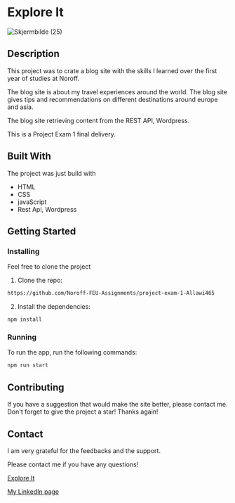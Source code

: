 # Explore It
![Skjermbilde (25)](https://user-images.githubusercontent.com/91701833/171228903-70573d41-22c4-4b96-873e-8997521c1cf3.png)

## Description

This project was to crate a blog site with the skills I learned over the first year of studies at Noroff.

The blog site is about my travel experiences around the world. The blog site gives tips and recommendations on different 
destinations around europe and asia. 

The blog site retrieving content from the REST API, Wordpress. 

This is a Project Exam 1 final delivery. 

## Built With

The project was just build with

- HTML 
- CSS
- javaScript
- Rest Api, Wordpress

## Getting Started

### Installing

Feel free to clone the project

1. Clone the repo:

```bash
https://github.com/Noroff-FEU-Assignments/project-exam-1-Allawi465
```

2. Install the dependencies:

```
npm install
```

### Running

To run the app, run the following commands:

```bash
npm run start
```

## Contributing

If you have a suggestion that would make the site better, please contact me.
Don't forget to give the project a star! Thanks again!

## Contact

I am very grateful for the feedbacks and the support. 

Please contact me if you have any questions!

[Explore It](https://traevelit.netlify.app/index.html)

[My LinkedIn page](https://www.linkedin.com/in/mohammed-allawi-89830621a/)
